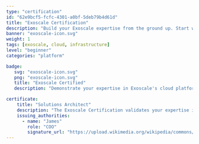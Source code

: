 ```yaml
---
type: "certification"
id: "62e9bcf5-fcfc-4301-a0bf-5deb79b4d61d"
title: "Exoscale Certification"
description: "Build your Exoscale expertise from the ground up. Start with core cloud concepts and terminology in the Starter path, dive into technical networking and configuration in the Advanced course, and learn to calculate costs with confidence in the Pricing module. Everything you need to understand, deploy, and optimize on Exoscale."
banner: "exoscale-icon.svg"
weight: 1
tags: [exoscale, cloud, infrastructure]
level: "beginner"
categories: "platform"

badge:
   svg: "exoscale-icon.svg"
   png: "exoscale-icon.svg"
   title: "Exoscale Certified"
   description: "Demonstrate your expertise in Exoscale's cloud platform with the Exoscale Certification. This certification validates your understanding of core concepts, technical networking, and cost management on Exoscale."

certificate:
    title: "Solutions Architect"
    description: "The Exoscale Certification validates your expertise in Exoscale's cloud platform, covering core concepts, technical networking, and cost management. This certification is ideal for professionals looking to demonstrate their proficiency in deploying and optimizing solutions on Exoscale."
    issuing_authorities:
      - name: "James"
        role: "COO"
        signature_url: "https://upload.wikimedia.org/wikipedia/commons/a/ac/Chris_Hemsworth_Signature.png"
---
```

